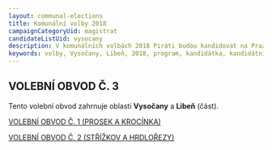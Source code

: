 ```yaml
---
layout: communal-elections
title: Komunální volby 2018
campaignCategoryUid: magistrat
candidateListUid: vysocany
description: V komunálních volbách 2018 Piráti budou kandidovat na Praze 9. Jak na magistrát, tak i na jednotlivé městské obvody. Prosazujeme transparentní veřejnou správu, participaci veřejnosti, férový přístup ke všem způsobům dopravy a politiku, která využívá možností technologií 21. století pro otevřenou a demokratickou společnost.
keywords: volby, Vysočany, Libeň, 2018, program, kandidátka, kandidátní listina, kandidáti, komunální volby
---
```


VOLEBNÍ OBVOD Č. 3
------------------

Tento volební obvod zahrnuje oblasti **Vysočany** a **Libeň** (část).

[VOLEBNÍ OBVOD Č. 1 (PROSEK A KROCÍNKA)](/komunalni-volby-2018/prosek)

[VOLEBNÍ OBVOD Č. 2 (STŘÍŽKOV A HRDLOŘEZY)](/komunalni-volby-2018/strizkov)